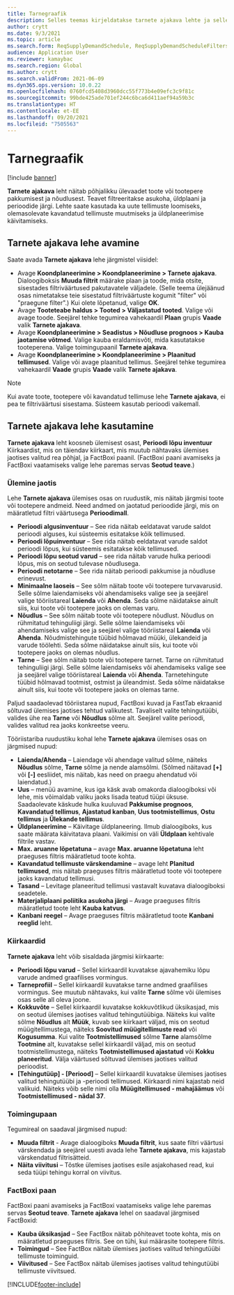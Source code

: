 ```yaml
---
title: Tarnegraafik
description: Selles teemas kirjeldatakse tarnete ajakava lehte ja selle võimalusi.
author: crytt
ms.date: 9/3/2021
ms.topic: article
ms.search.form: ReqSupplyDemandSchedule, ReqSupplyDemandScheduleFilters, ReqSupplyDemandItemDetails, ReqTransFuturesActionsPart, ReqSupplyDemandOverviewLegendPart
audience: Application User
ms.reviewer: kamaybac
ms.search.region: Global
ms.author: crytt
ms.search.validFrom: 2021-06-09
ms.dyn365.ops.version: 10.0.22
ms.openlocfilehash: 0760fcd5408d3960dcc55f773b4e09efc3c9f81c
ms.sourcegitcommit: 99bde425ade701ef244c6bca6d411aef94a59b3c
ms.translationtype: HT
ms.contentlocale: et-EE
ms.lasthandoff: 09/20/2021
ms.locfileid: "7505563"
---
```

# <a name="supply-schedule"></a>Tarnegraafik

[!include [banner](../includes/banner.md)]

**Tarnete ajakava** leht näitab põhjalikku ülevaadet toote või tootepere pakkumisest ja nõudlusest. Teavet filtreeritakse asukoha, üldplaani ja perioodide järgi. Lehte saate kasutada ka uute tellimuste loomiseks, olemasolevate kavandatud tellimuste muutmiseks ja üldplaneerimise käivitamiseks.

## <a name="open-the-supply-schedule-page"></a>Tarnete ajakava lehe avamine

Saate avada **Tarnete ajakava** lehe järgmistel viisidel:

- Avage **Koondplaneerimine \> Koondplaneerimine \> Tarnete ajakava**. Dialoogiboksis **Muuda filtrit** määrake plaan ja toode, mida otsite, sisestades filtriväärtused pakutavatele väljadele. (Selle teema ülejäänud osas nimetatakse teie sisestatud filtriväärtuste kogumit "filter" või "praegune filter".) Kui olete lõpetanud, valige **OK**.
- Avage **Tooteteabe haldus \> Tooted \> Väljastatud tooted**. Valige või avage toode. Seejärel tehke tegumirea vahekaardil **Plaan** grupis **Vaade** valik **Tarnete ajakava**.
- Avage **Koondplaneerimine \> Seadistus \> Nõudluse prognoos \> Kauba jaotamise võtmed**. Valige kauba eraldamisvõti, mida kasutatakse tooteperena. Valige toimingupaanil **Tarnete ajakava**.
- Avage **Koondplaneerimine \> Koondplaneerimine \> Plaanitud tellimused**. Valige või avage plaanitud tellimus. Seejärel tehke tegumirea vahekaardil **Vaade** grupis **Vaade** valik **Tarnete ajakava**.

> [!NOTE]
> Kui avate toote, tootepere või kavandatud tellimuse lehe **Tarnete ajakava**, ei pea te filtriväärtusi sisestama. Süsteem kasutab perioodi vaikemall.

## <a name="use-the-supply-schedule-page"></a>Tarnete ajakava lehe kasutamine

**Tarnete ajakava** leht koosneb ülemisest osast, **Perioodi lõpu inventuur** Kiirkaardist, mis on täiendav kiirkaart, mis muutub nähtavaks ülemises jaotises valitud rea põhjal, ja FactBoxi paanil. (FactBoxi paani avamiseks ja FactBoxi vaatamiseks valige lehe paremas servas **Seotud teave**.)

### <a name="upper-section"></a>Ülemine jaotis

Lehe **Tarnete ajakava** ülemises osas on ruudustik, mis näitab järgmisi toote või tootepere andmeid. Need andmed on jaotatud perioodide järgi, mis on määratletud filtri väärtusega **Perioodimall**.

- **Perioodi algusinventuur** – See rida näitab eeldatavat varude saldot perioodi alguses, kui süsteemis esitatakse kõik tellimused.
- **Perioodi lõpuinventuur** – See rida näitab eeldatavat varude saldot perioodi lõpus, kui süsteemis esitatakse kõik tellimused.
- **Perioodi lõpu seotud varud** – see rida näitab varude hulka perioodi lõpus, mis on seotud tulevase nõudlusega.
- **Perioodi netotarne** – See rida näitab perioodi pakkumise ja nõudluse erinevust.
- **Minimaalne laoseis** – See sõlm näitab toote või tootepere turvavarusid. Selle sõlme laiendamiseks või ahendamiseks valige see ja seejärel valige tööriistareal **Laienda** või **Ahenda**. Seda sõlme näidatakse ainult siis, kui toote või tootepere jaoks on olemas varu.
- **Nõudlus** – See sõlm näitab toote või tootepere nõudlust. Nõudlus on rühmitatud tehinguliigi järgi. Selle sõlme laiendamiseks või ahendamiseks valige see ja seejärel valige tööriistareal **Laienda** või **Ahenda**. Nõudmistehingute tüübid hõlmavad müüki, ülekandeid ja varude töölehti. Seda sõlme näidatakse ainult siis, kui toote või tootepere jaoks on olemas nõudlus.
- **Tarne** – See sõlm näitab toote või tootepere tarnet. Tarne on rühmitatud tehinguliigi järgi. Selle sõlme laiendamiseks või ahendamiseks valige see ja seejärel valige tööriistareal **Laienda** või **Ahenda**. Tarnetehingute tüübid hõlmavad tootmist, ostmist ja üleandmist. Seda sõlme näidatakse ainult siis, kui toote või tootepere jaoks on olemas tarne.

Paljud saadaolevad tööriistarea nupud, FactBoxi kuvad ja FastTab ekraanid sõltuvad ülemises jaotises tehtud valikutest. Tavaliselt valite tehingutüübi, valides ühe rea **Tarne** või **Nõudlus** sõlme alt. Seejärel valite perioodi, valides valitud rea jaoks konkreetse veeru.

Tööriistariba ruudustiku kohal lehe **Tarnete ajakava** ülemises osas on järgmised nupud:

- **Laienda/Ahenda** – Laiendage või ahendage valitud sõlme, näiteks **Nõudlus** sõlme, **Tarne** sõlme ja nende alamsõlmi. (Sõlmed näitavad **\[+\]** või **\[-\]** eesliidet, mis näitab, kas need on praegu ahendatud või laiendatud.)
- **Uus** – menüü avamine, kus iga käsk avab omakorda dialoogiboksi või lehe, mis võimaldab valiku jaoks lisada teatud tüüpi üksuse. Saadaolevate käskude hulka kuuluvad **Pakkumise prognoos**, **Kavandatud tellimus**, **Ajastatud kanban**, **Uus tootmistellimus**, **Ostu tellimus** ja **Ülekande tellimus**.
- **Üldplaneerimine** – Käivitage üldplaneering. Ilmub dialoogiboks, kus saate määrata käivitatava plaani. Vaikimisi on väli **Üldplaan** kehtivale filtrile vastav.
- **Max. aruanne lõpetatuna** – avage **Max. aruanne lõpetatuna** leht praeguses filtris määratletud toote kohta.
- **Kavandatud tellimuste värskendamine** – avage leht **Planitud tellimused**, mis näitab praeguses filtris määratletud toote või tootepere jaoks kavandatud tellimusi.
- **Tasand** – Levitage planeeritud tellimusi vastavalt kuvatava dialoogiboksi seadetele.
- **Materjaliplaani poliitika asukoha järgi** – Avage praeguses filtris määratletud toote leht **Kauba katvus**.
- **Kanbani reegel** – Avage praeguses filtris määratletud toote **Kanbani reeglid** leht.

### <a name="fasttabs"></a>Kiirkaardid

**Tarnete ajakava** leht võib sisaldada järgmisi kiirkaarte:

- **Perioodi lõpu varud** – Sellel kiirkaardil kuvatakse ajavahemiku lõpu varude andmed graafilises vormingus.
- **Tarneprofiil** – Sellel kiirkaardil kuvatakse tarne andmed graafilises vormingus. See muutub nähtavaks, kui valite **Tarne** sõlme või ülemises osas selle all oleva joone.
- **Kokkuvõte** – Sellel kiirkaardil kuvatakse kokkuvõtlikud üksikasjad, mis on seotud ülemises jaotises valitud tehingutüübiga. Näiteks kui valite sõlme **Nõudlus** alt **Müük**, kuvab see kiirkaart väljad, mis on seotud müügitellimustega, näiteks **Soovitud müügitellimuste read** või **Kogusumma**. Kui valite **Tootmistellimused** sõlme **Tarne** alamsõlme **Tootmine** alt, kuvatakse sellel kiirkaardil väljad, mis on seotud tootmistellimustega, näiteks **Tootmistellimused ajastatud** või **Kokku planeeritud**. Välja väärtused sõltuvad ülemises jaotises valitud perioodist. 
- **\[Tehingutüüp\] - \[Periood\]** – Sellel kiirkaardil kuvatakse ülemises jaotises valitud tehingutüübi ja -perioodi tellimused. Kiirkaardi nimi kajastab neid valikuid. Näiteks võib selle nimi olla **Müügitellimused - mahajäämus** või **Tootmistellimused - nädal 37**.

### <a name="action-pane"></a>Toimingupaan

Tegumireal on saadaval järgmised nupud:

- **Muuda filtrit** - Avage dialoogiboks **Muuda filtrit**, kus saate filtri väärtusi värskendada ja seejärel uuesti avada lehe **Tarnete ajakava**, mis kajastab värskendatud filtrisätteid.
- **Näita viivitusi** – Tõstke ülemises jaotises esile asjakohased read, kui seda tüüpi tehingu korral on viivitus.

### <a name="factbox-pane"></a>FactBoxi paan

FactBoxi paani avamiseks ja FactBoxi vaatamiseks valige lehe paremas servas **Seotud teave**. **Tarnete ajakava** lehel on saadaval järgmised FactBoxid:

- **Kauba üksikasjad** – See FactBox näitab põhiteavet toote kohta, mis on määratletud praeguses filtris. See on tühi, kui määrasite tootepere filtris.
- **Toimingud** – See FactBox näitab ülemises jaotises valitud tehingutüübi tellimuste toiminguid.
- **Viivitused** – See FactBox näitab ülemises jaotises valitud tehingutüübi tellimuste viivitsued.

[!INCLUDE[footer-include](../../includes/footer-banner.md)]

